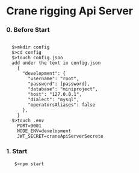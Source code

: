 # Crane rigging Api Server

### 0. Before Start

```terminal

  $>mkdir config
  $>cd config
  $>touch config.json
  add under the text in config.json
    {
      "development": {
        "username": "root",
        "password": [password],
        "database": "miniproject",
        "host": "127.0.0.1",
        "dialect": "mysql",
        "operatorsAliases": false
      },
    }
  $>touch .env
    PORT=9001
    NODE_ENV=development
    JWT_SECRET=craneApiServerSecrete
```
### 1. Start
```terminal
   $>npm start
  